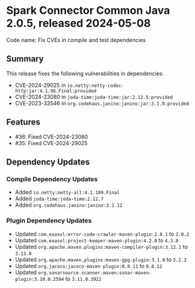 # Spark Connector Common Java 2.0.5, released 2024-05-08

Code name: Fix CVEs in compile and test dependencies

## Summary
This release fixes the following vulnerabilities in dependencies:
* CVE-2024-29025 in `io.netty:netty-codec-http:jar:4.1.96.Final:provided`
* CVE-2024-23080 in `joda-time:joda-time:jar:2.12.5:provided`
* CVE-2023-33546 in `org.codehaus.janino:janino:jar:3.1.9:provided`

## Features

* #36: Fixed CVE-2024-23080
* #35: Fixed CVE-2024-29025

## Dependency Updates

### Compile Dependency Updates

* Added `io.netty:netty-all:4.1.109.Final`
* Added `joda-time:joda-time:2.12.7`
* Added `org.codehaus.janino:janino:3.1.12`

### Plugin Dependency Updates

* Updated `com.exasol:error-code-crawler-maven-plugin:2.0.1` to `2.0.2`
* Updated `com.exasol:project-keeper-maven-plugin:4.2.0` to `4.3.0`
* Updated `org.apache.maven.plugins:maven-compiler-plugin:3.12.1` to `3.13.0`
* Updated `org.apache.maven.plugins:maven-gpg-plugin:3.1.0` to `3.2.2`
* Updated `org.jacoco:jacoco-maven-plugin:0.8.11` to `0.8.12`
* Updated `org.sonarsource.scanner.maven:sonar-maven-plugin:3.10.0.2594` to `3.11.0.3922`
